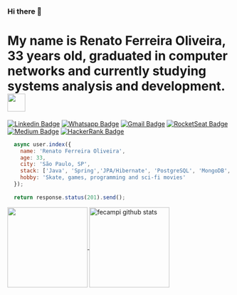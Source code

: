 ### Hi there 👋

# My name is Renato Ferreira Oliveira, 33 years old, graduated in computer networks and currently studying systems analysis and development.<img src="https://uploads.spiritfanfiction.com/fanfics/capitulos/201712/mais-um-dia-normal-so-acho-11143617-031220170048.gif" width="40px">

[![Linkedin Badge](https://img.shields.io/badge/-Linkedin-6633cc?style=flat-square&logo=Linkedin&logoColor=white&color=black&link=https://www.linkedin.com/in/eduarddojose/)](https://www.linkedin.com/in/renato-ferreira-oliveira-0980b2ba/)
[![Whatsapp Badge](https://img.shields.io/badge/-WhatsApp-6633cc?style=flat-square&logo=Whatsapp&logoColor=white&color=black&link=https://whats.link/eduardojose)](https://whats.link/renatoferreiraoliveira)
[![Gmail Badge](https://img.shields.io/badge/-Gmail-c14438?style=flat-square&logo=Gmail&logoColor=white&color=black&link=mailto:duduxss3@gmail.com)](mailto:rena.f.oliveira@gmail.com)
[![RocketSeat Badge](https://img.shields.io/badge/-RocketSeat-6633cc?style=flat-square&logo=Polymer-Project&logoColor=white&color=black&link=https://app.rocketseat.com.br/me/eduardo-jose-1594223134)](https://app.rocketseat.com.br/me/renato-ferreira-oliveira-06801)
[![Medium Badge](https://img.shields.io/badge/-Medium-6633cc?style=flat-square&logo=Elixir&logoColor=white&color=black&link=https://medium.com/@duduxss3)](https://medium.com/@rena.f.oliveira)
[![HackerRank Badge](https://img.shields.io/badge/-HackerRank-6633cc?style=flat-square&logo=HackerRank&logoColor=white&color=black&link=https://www.hackerrank.com/Edudev142)](https://www.hackerrank.com/rena_f_oliveira)


```javascript
  async user.index({
    name: 'Renato Ferreira Oliveira',
    age: 33,
    city: 'São Paulo, SP',
    stack: ['Java', 'Spring','JPA/Hibernate', 'PostgreSQL', 'MongoDB',  'JavaScript', 'ReactJS/ Native'],
    hobby: 'Skate, games, programming and sci-fi movies'
  });
  
  return response.status(201).send();
```

 <a href="https://github.com/Bodegami">
    <img 
         align="center" 
         height="180"
         src="https://github-readme-stats.vercel.app/api/top-langs/?username=Bodegami&layout=compact&theme=dark" 
     />
  </a>
  <a href="https://github.com/Bodegami">
    <img 
         align="center" 
         height="180"
         src="https://github-readme-stats.vercel.app/api?username=Bodegami&show_icons=true&include_all_commits=true&theme=dark" alt="fecampi github stats" />
  </a>
